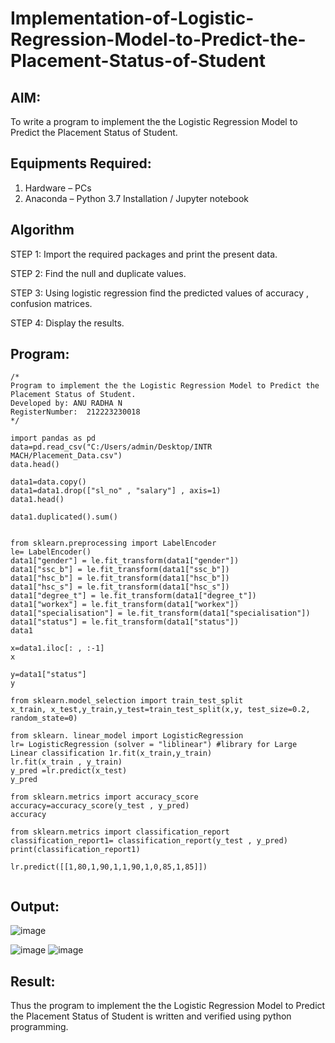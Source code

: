 # Implementation-of-Logistic-Regression-Model-to-Predict-the-Placement-Status-of-Student

## AIM:
To write a program to implement the the Logistic Regression Model to Predict the Placement Status of Student.

## Equipments Required:
1. Hardware – PCs
2. Anaconda – Python 3.7 Installation / Jupyter notebook

## Algorithm
STEP 1: Import the required packages and print the present data.

STEP 2: Find the null and duplicate values.

STEP 3: Using logistic regression find the predicted values of accuracy , confusion matrices.

STEP 4: Display the results.

## Program:
```
/*
Program to implement the the Logistic Regression Model to Predict the Placement Status of Student.
Developed by: ANU RADHA N
RegisterNumber:  212223230018
*/
```

```
import pandas as pd 
data=pd.read_csv("C:/Users/admin/Desktop/INTR MACH/Placement_Data.csv")
data.head()

data1=data.copy() 
data1=data1.drop(["sl_no" , "salary"] , axis=1)
data1.head()

data1.duplicated().sum()  


from sklearn.preprocessing import LabelEncoder
le= LabelEncoder()
data1["gender"] = le.fit_transform(data1["gender"])
data1["ssc_b"] = le.fit_transform(data1["ssc_b"])
data1["hsc_b"] = le.fit_transform(data1["hsc_b"])
data1["hsc_s"] = le.fit_transform(data1["hsc_s"])
data1["degree_t"] = le.fit_transform(data1["degree_t"])
data1["workex"] = le.fit_transform(data1["workex"])
data1["specialisation"] = le.fit_transform(data1["specialisation"])
data1["status"] = le.fit_transform(data1["status"])
data1

x=data1.iloc[: , :-1]
x

y=data1["status"]
y

from sklearn.model_selection import train_test_split
x_train, x_test,y_train,y_test=train_test_split(x,y, test_size=0.2, random_state=0)

from sklearn. linear_model import LogisticRegression 
lr= LogisticRegression (solver = "liblinear") #library for Large Linear classification 1r.fit(x_train,y_train)
lr.fit(x_train , y_train)
y_pred =lr.predict(x_test)
y_pred

from sklearn.metrics import accuracy_score
accuracy=accuracy_score(y_test , y_pred)
accuracy

from sklearn.metrics import classification_report
classification_report1= classification_report(y_test , y_pred)
print(classification_report1)

lr.predict([[1,80,1,90,1,1,90,1,0,85,1,85]])
  
```

## Output:

![image](https://github.com/user-attachments/assets/7cd046f5-087d-4858-8136-16a533966e31)

![image](https://github.com/user-attachments/assets/b97d94da-9f86-4396-9a8f-4b4d30b384c1)
![image](https://github.com/user-attachments/assets/2df002e0-efd9-4c4a-b238-d84eabf770da)



## Result:
Thus the program to implement the the Logistic Regression Model to Predict the Placement Status of Student is written and verified using python programming.
